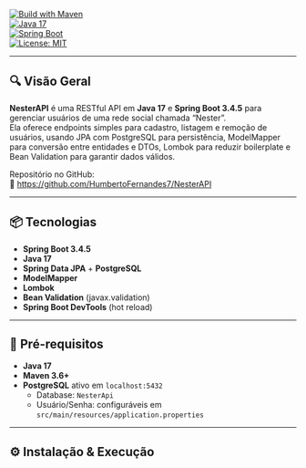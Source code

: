 <!-- README.md for NesterAPI -->

[![Build with Maven](https://img.shields.io/badge/build–Maven-blue?logo=apache-maven)](https://github.com/HumbertoFernandes7/NesterAPI/actions)  
[![Java 17](https://img.shields.io/badge/Java–17-orange?logo=java)](https://www.oracle.com/java/)  
[![Spring Boot](https://img.shields.io/badge/Spring%20Boot–3.4.5-brightgreen?logo=spring)](https://spring.io/projects/spring-boot)  
[![License: MIT](https://img.shields.io/badge/License–MIT-yellow.svg)](./LICENSE)  

---

## 🔍 Visão Geral

**NesterAPI** é uma RESTful API em **Java 17** e **Spring Boot 3.4.5** para gerenciar usuários de uma rede social chamada “Nester”.  
Ela oferece endpoints simples para cadastro, listagem e remoção de usuários, usando JPA com PostgreSQL para persistência, ModelMapper para conversão entre entidades e DTOs, Lombok para reduzir boilerplate e Bean Validation para garantir dados válidos.

Repositório no GitHub:  
🔗 https://github.com/HumbertoFernandes7/NesterAPI

---

## 📦 Tecnologias

- **Spring Boot 3.4.5**  
- **Java 17**  
- **Spring Data JPA** + **PostgreSQL**  
- **ModelMapper**  
- **Lombok**  
- **Bean Validation** (javax.validation)  
- **Spring Boot DevTools** (hot reload)

---

## 🚀 Pré-requisitos

- **Java 17**  
- **Maven 3.6+**  
- **PostgreSQL** ativo em `localhost:5432`  
  - Database: `NesterApi`  
  - Usuário/Senha: configuráveis em `src/main/resources/application.properties`

---

## ⚙️ Instalação & Execução
